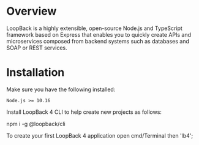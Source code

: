 # Overview

LoopBack is a highly extensible, open-source Node.js and TypeScript framework based on Express that enables you to quickly create APIs and microservices composed from backend systems such as databases and SOAP or REST services.

# Installation

Make sure you have the following installed:

    Node.js >= 10.16

Install LoopBack 4 CLI to help create new projects as follows:

npm i -g @loopback/cli

To create your first LoopBack 4 application open cmd/Terminal then 'lb4';
